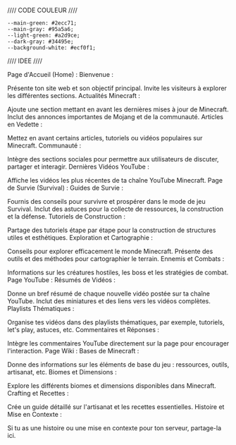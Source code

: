 //// CODE COULEUR ////

    --main-green: #2ecc71;
    --main-gray: #95a5a6;
    --light-green: #a2d9ce;
    --dark-gray: #34495e;
    --background-white: #ecf0f1;


//// IDEE ////

Page d'Accueil (Home) :
Bienvenue :

Présente ton site web et son objectif principal.
Invite les visiteurs à explorer les différentes sections.
Actualités Minecraft :

Ajoute une section mettant en avant les dernières mises à jour de Minecraft.
Inclut des annonces importantes de Mojang et de la communauté.
Articles en Vedette :

Mettez en avant certains articles, tutoriels ou vidéos populaires sur Minecraft.
Communauté :

Intègre des sections sociales pour permettre aux utilisateurs de discuter, partager et interagir.
Dernières Vidéos YouTube :

Affiche les vidéos les plus récentes de ta chaîne YouTube Minecraft.
Page de Survie (Survival) :
Guides de Survie :

Fournis des conseils pour survivre et prospérer dans le mode de jeu Survival.
Inclut des astuces pour la collecte de ressources, la construction et la défense.
Tutoriels de Construction :

Partage des tutoriels étape par étape pour la construction de structures utiles et esthétiques.
Exploration et Cartographie :

Conseils pour explorer efficacement le monde Minecraft.
Présente des outils et des méthodes pour cartographier le terrain.
Ennemis et Combats :

Informations sur les créatures hostiles, les boss et les stratégies de combat.
Page YouTube :
Résumés de Vidéos :

Donne un bref résumé de chaque nouvelle vidéo postée sur ta chaîne YouTube.
Inclut des miniatures et des liens vers les vidéos complètes.
Playlists Thématiques :

Organise tes vidéos dans des playlists thématiques, par exemple, tutoriels, let's play, astuces, etc.
Commentaires et Réponses :

Intègre les commentaires YouTube directement sur la page pour encourager l'interaction.
Page Wiki :
Bases de Minecraft :

Donne des informations sur les éléments de base du jeu : ressources, outils, artisanat, etc.
Biomes et Dimensions :

Explore les différents biomes et dimensions disponibles dans Minecraft.
Crafting et Recettes :

Crée un guide détaillé sur l'artisanat et les recettes essentielles.
Histoire et Mise en Contexte :

Si tu as une histoire ou une mise en contexte pour ton serveur, partage-la ici.